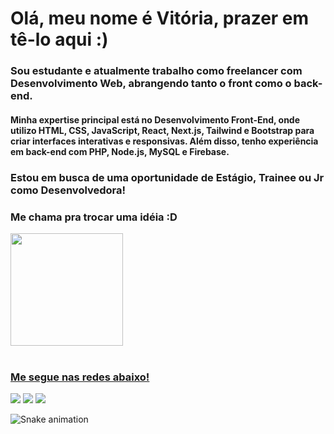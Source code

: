 
#  Olá, meu nome é Vitória, prazer em tê-lo aqui :) 
### Sou estudante e atualmente trabalho como freelancer com Desenvolvimento Web, abrangendo tanto o front como o back-end. 
#### Minha expertise principal está no Desenvolvimento Front-End, onde utilizo HTML, CSS, JavaScript, React, Next.js, Tailwind e Bootstrap para criar interfaces interativas e responsivas. Além disso, tenho experiência em back-end com PHP, Node.js, MySQL e Firebase. 
### Estou em busca de uma oportunidade de Estágio, Trainee ou Jr como Desenvolvedora!
### Me chama pra trocar uma idéia :D

<div>
  <a href="https://github.com/Vitoria-Junker">
  
  <img height="180em" src="https://github-readme-stats.vercel.app/api/top-langs/?username=Vitoria-Junker&layout=compact&langs_count=6&theme=tokyonight"/>
</div>
 
 <br>
 
  ### Me segue nas redes abaixo!
 
<div> 
 
  <a href="https://instagram.com/stralproj" target="_blank"><img src="https://img.shields.io/badge/-Instagram-%23E4405F?style=for-the-badge&logo=instagram&logoColor=white" target="_blank"></a>
  <a href = "mailto:vickjunker14@gmail.com"><img src="https://img.shields.io/badge/-Gmail-%23333?style=for-the-badge&logo=gmail&logoColor=white" target="_blank"></a>
  <a href="https://www.linkedin.com/in/vit%C3%B3riajunker/" target="_blank"><img src="https://img.shields.io/badge/-LinkedIn-%230077B5?style=for-the-badge&logo=linkedin&logoColor=white" target="_blank"></a> 
 
  ![Snake animation](https://github.com/devemdobro/devemdobro/blob/output/github-contribution-grid-snake.svg)

</div>
